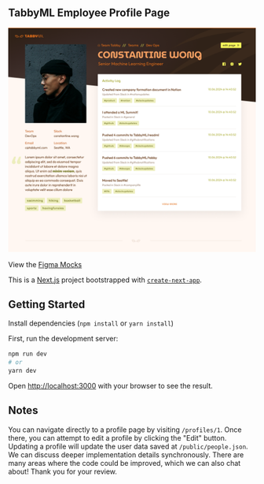 ## TabbyML Employee Profile Page

![The TabbyML Employee Profile Page](/public/profile.png)

View the [Figma Mocks](https://www.figma.com/design/C0wmnMgVOTXFXoc5msJAhq/Nikko)

This is a [Next.js](https://nextjs.org/) project bootstrapped with [`create-next-app`](https://github.com/vercel/next.js/tree/canary/packages/create-next-app).

## Getting Started

Install dependencies (`npm install` or `yarn install`)

First, run the development server:

```bash
npm run dev
# or
yarn dev
```

Open [http://localhost:3000](http://localhost:3000) with your browser to see the result.

## Notes

You can navigate directly to a profile page by visiting `/profiles/1`. Once there, you can attempt to edit a profile by clicking the "Edit" button. Updating a profile will update the user data saved at `/public/people.json`. We can discuss deeper implementation  details synchronously. There are many areas where the code could be improved, which we can also chat about! Thank you for your review.

